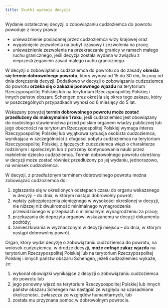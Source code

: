 ```yaml
---
title: Skutki wydania decyzji
---
```


Wydanie ostatecznej decyzji o zobowiązaniu cudzoziemca do powrotu powoduje z mocy prawa:

- unieważnienie posiadanej przez cudzoziemca wizy krajowej oraz
- wygaśnięcie zezwolenia na pobyt czasowy i zezwolenia na pracę.
- unieważnienie zezwolenia na przekraczanie granicy w ramach małego ruchu granicznego, jeśli decyzja została wydana w związku z nieprzestrzeganiem zasad małego ruchu granicznego.

W decyzji o zobowiązaniu cudzoziemca do powrotu co do zasady **określa się termin dobrowolnego powrotu**, który wynosi od 15 do 30 dni, liczony od dnia doręczenia decyzji. Dodatkowo w decyzji o zobowiązaniu cudzoziemca do powrotu **orzeka się o zakazie ponownego wjazdu** na terytorium Rzeczypospolitej Polskiej lub na terytorium Rzeczypospolitej Polskiej i innych państw obszaru Schengen oraz określa się okres tego zakazu, który w poszczególnych przypadkach wynosi od 6 miesięcy do 5 lat.

Wskazany powyżej **termin dobrowolnego powrotu może zostać przedłużony do maksymalnie 1 roku**, jeśli cudzoziemiec jest obowiązany do osobistego stawiennictwa przed polskim organem władzy publicznej lub jego obecności na terytorium Rzeczypospolitej Polskiej wymaga interes Rzeczypospolitej Polskiej lub wyjątkowa sytuacja osobista cudzoziemca, wynikająca w szczególności z długości pobytu cudzoziemca na terytorium Rzeczypospolitej Polskiej, z łączących cudzoziemca więzi o charakterze rodzinnym i społecznym lub z potrzeby kontynuowania nauki przez małoletnie dziecko cudzoziemca. Termin dobrowolnego powrotu określony w decyzji może zostać również przedłużony po jej wydaniu, jednorazowo, na wniosek cudzoziemca.

W decyzji, z przedłużonym terminem dobrowolnego powrotu można zobowiązać cudzoziemca do:

1. zgłaszania się w określonych odstępach czasu do organu wskazanego w decyzji – do dnia, w którym nastąpi dobrowolny powrót;
2. wpłaty zabezpieczenia pieniężnego w wysokości określonej w decyzji, nie niższej niż dwukrotność minimalnego wynagrodzenia przewidzianego w przepisach o minimalnym wynagrodzeniu za pracę;
3. przekazania do depozytu organowi wskazanemu w decyzji dokumentu podróży;
4. zamieszkiwania w wyznaczonym w decyzji miejscu – do dnia, w którym nastąpi dobrowolny powrót.

Organ, który wydał decyzję o zobowiązaniu cudzoziemca do powrotu, na wniosek cudzoziemca, w drodze decyzji, **może cofnąć zakaz wjazdu** na terytorium Rzeczypospolitej Polskiej lub na terytorium Rzeczypospolitej Polskiej i innych państw obszaru Schengen, jeżeli cudzoziemiec wykaże, że:

1. wykonał obowiązki wynikające z decyzji o zobowiązaniu cudzoziemca do powrotu lub
2. jego ponowny wjazd na terytorium Rzeczypospolitej Polskiej lub innych państw obszaru Schengen ma nastąpić ze względu na uzasadnione okoliczności, zwłaszcza ze względów humanitarnych, lub
3. została mu przyznana pomoc w dobrowolnym powrocie.
